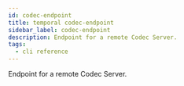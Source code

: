 ```yaml
---
id: codec-endpoint
title: temporal codec-endpoint
sidebar_label: codec-endpoint
description: Endpoint for a remote Codec Server.
tags:
  - cli reference
---
```


Endpoint for a remote Codec Server.
